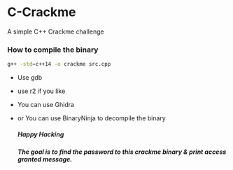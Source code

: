 # C-Crackme
A simple C++ Crackme challenge

### How to compile the binary 
```bash
g++ -std=c++14 -o crackme src.cpp
```

- Use gdb
- use r2 if you like
- You can use Ghidra
- or You can use BinaryNinja to decompile the binary

  ##### Happy Hacking
  ##### The goal is to find the password to this crackme binary & print access granted message.
